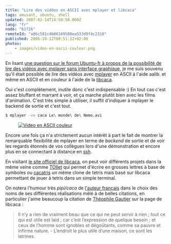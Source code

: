 ```yaml
---
title: "Lire des vidéos en ASCII avec mplayer et libcaca"
tags: amusant, ubuntu, shell
updated: 2007-02-14T14:50:50.000Z
lang: "fr"
node: "61726"
remoteId: "a86c581c4b06349588ea533d9f4c2310"
published: 2006-10-12T00:51:12+02:00
photos:
    - images/video-en-ascii-couleur.png
---
```

 
En lisant [une question sur le forum Ubuntu-fr à propos de la possibilité de lire des vidéos avec mplayer sans interface graphique](http://forum.ubuntu-fr.org/viewtopic.php?pid=524197), je me suis souvenu qu'il était possible de lire des vidéos avec [mplayer](http://pwet.fr/man/linux/commandes/mplayer) en ASCII à l'aide aalib. et même en ASCII et en couleur à l'aide de la [libcaca](http://pwet.fr/man/linux/fonctions_bibliotheques/caca).

 
Oui c'est complètement, inutile donc c'est indispensable :) En tout cas c'est assez bluffant et marrant à voir, et ça marche plutôt bien avec les films d'animation. C'est très simple à utiliser, il suffit d'indiquer à mplayer le backend de sortie et c'est tout.

 ``` bash
$ mplayer -vo caca Le\ monde\ de\ Nemo.avi
```

 


<figure class="object-left"><a href="/images/video-en-ascii-couleur.png"><img loading="lazy" src="/images/330x/video-en-ascii-couleur.png" alt="Video en ASCII couleur">
</a></figure>




 
Encore une fois ça n'a strictement aucun intérêt à part le fait de montrer la remarquable flexibilité de mplayer en terme de *backend* de sortie et de voir les regards étonnés de vos collègues lors d'une démonstration et encore plus en se connectant à distance en [ssh](http://pwet.fr/man/linux/commandes/ssh).

 
En visitant [le site officiel de libcaca](http://libcaca.zoy.org/), on peut voir différents projets dans la même veine comme [TOIlet](http://libcaca.zoy.org/toilet.html) qui permet d'écrire en grosses lettres à base de symboles ou [cacatris](http://libcaca.zoy.org/cacatris.html) un nième clone de tetris mais basé sur libcaca permettant de jouer à tetris dans un simple terminal.

 
On notera l'humour très *pipi/caca* de [l'auteur français](http://sam.zoy.org/) dans le choix des noms de ses différentes réalisations mêlé à de belles citations, en particulier j'aime beaucoup la citation de [Théophile Gautier](http://fr.wikipedia.org/wiki/Théophile_Gautier) sur la page de libcaca :

> Il n’y a rien de vraiment beau que ce qui ne peut servir à rien ; tout ce qui
> est utile est laid ; car c’est l’expression de quelque besoin ; et ceux de
> l’homme sont ignobles et dégoûtants, comme sa pauvre et infirme nature. -
> L’endroit le plus utile d’une maison, ce sont les latrines.
